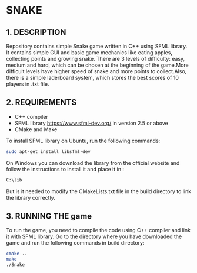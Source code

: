 # SNAKE 

## 1. DESCRIPTION
Repository contains simple Snake game written in C++ using SFML library. It contains simple GUI and basic game mechanics like eating apples, collecting points and growing snake.
There are 3 levels of difficulty: easy, medium and hard, which can be chosen at the beginning of the game.More difficult levels have higher speed of snake and more points to collect.Also, there is a simple laderboard system, which stores the best scores of 10 players in .txt file.

## 2. REQUIREMENTS
- C++ compiler
- SFML library https://www.sfml-dev.org/ in version 2.5 or above
- CMake and Make

To install SFML library on Ubuntu, run the following commands:
```bash
sudo apt-get install libsfml-dev
```

On Windows you can download the library from the official website and follow the instructions to install it and place it in : 
```bash
C:\lib 
```
But is it needed to modify the CMakeLists.txt file in the build directory to link the library correctly.

## 3. RUNNING THE game
To run the game, you need to compile the code using C++ compiler and link it with SFML library. Go to the directory where you have downloaded the game and run the following commands in build directory:

```bash
cmake ..
make 
./Snake
```
